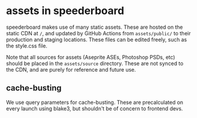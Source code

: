 # assets in speederboard

speederboard makes use of many static assets. These are hosted on the static CDN at `/`, and updated by GitHub Actions
from `assets/public/` to their production and staging locations.
These files can be edited freely, such as the style.css file.

Note that all sources for assets (Aseprite ASEs, Photoshop PSDs, etc) should be placed in the `assets/source` directory.
These are not synced to the CDN, and are purely for reference and future use.

## cache-busting

We use query parameters for cache-busting. These are precalculated on every launch
using blake3, but shouldn't be of concern to frontend devs.
